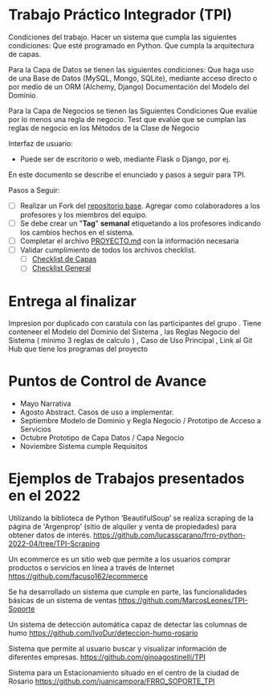 # Trabajo Práctico Integrador (TPI)


Condiciones del trabajo. Hacer un  sistema que cumpla las siguientes condiciones:
	Que esté programado en Python.
	Que cumpla la arquitectura de capas.  
	 
Para la Capa de Datos se tienen las siguientes condiciones:
	Que haga uso de una Base de Datos (MySQL, Mongo, SQLite), mediante acceso directo o por medio de un ORM (Alchemy, Django) 
	Documentación del Modelo del Dominio  

Para la Capa de Negocios se tienen las Siguientes Condiciones
	Que evalúe por lo menos  una regla de negocio.
	Test que evalúe que se cumplan las reglas de negocio en los Métodos de la Clase de Negocio 

Interfaz de usuario:
-	Puede ser de escritorio o web, mediante Flask o Django, por ej.

En este documento se describe el enunciado y pasos a seguir para TPI.

Pasos a Seguir:

- [ ] Realizar un Fork del [repositorio base](https://github.com/frro-soporte/TPI). Agregar como colaboradores a los profesores y los miembros del equipo.
- [ ] Se debe crear un "**Tag**" **semanal** etiquetando a los profesores indicando los cambios hechos en el sistema.
- [ ] Completar el archivo [PROYECTO.md](PROYECTO.md) con la información necesaria
- [ ] Validar cumplimiento de todos los archivos checklist.
    - [ ] [Checklist de Capas](checklist_capas.md)
    - [ ] [Checklist General](checklist_general.md)

# Entrega al finalizar 

Impresion por duplicado con caratula con las participantes del grupo . 
Tiene conteneer el Modelo del Dominio del Sistema , las Reglas Negocio del Sistema ( minimo 3 reglas de calculo ) , Caso de Uso Principal , Link al Git Hub que tiene los programas del proyecto 



# Puntos de Control de Avance 

- Mayo 	                Narrativa 
- Agosto 		Abstract. Casos de uso a implementar. 
- Septiembre 	Modelo de Dominio y Regla Negocio / Prototipo de Acceso a Servicios 
- Octubre 	    Prototipo de Capa Datos / Capa Negocio 
- Noviembre 	Sistema cumple Requisitos 


# Ejemplos de Trabajos presentados en el  2022

Utilizando la biblioteca de Python ‘BeautifulSoup’ se realiza scraping de la página de
'Argenprop' (sitio de alquiler y venta de propiedades) para obtener datos de interés.
https://github.com/lucasscarano/frro-python-2022-04/tree/TPI-Scraping 

Un ecommerce es un sitio web que permite a los usuarios
comprar productos o servicios en línea a través de Internet
https://github.com/facuso162/ecommerce

Se ha desarrollado un sistema que cumple en parte, las funcionalidades
básicas de un sistema de ventas
https://github.com/MarcosLeones/TPI-Soporte

Un sistema de detección automática capaz de detectar las columnas de humo
https://github.com/IvoDur/deteccion-humo-rosario

Sistema que permite al usuario buscar y visualizar información de diferentes empresas.
https://github.com/ginoagostinelli/TPI

Sistema para un Estacionamiento situado en el centro de la ciudad de Rosario
https://github.com/juanicampora/FRRO_SOPORTE_TPI





